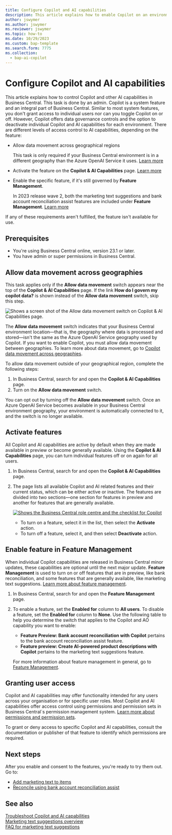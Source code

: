 ```yaml
---
title: Configure Copilot and AI capabilities
description: This article explains how to enable Copilot on an environment.
author: jswymer
ms.author: jswymer
ms.reviewer: jswymer
ms.topic: how-to
ms.date: 10/29/2023
ms.custom: bap-template
ms.search.form: 7775
ms.collection:
  - bap-ai-copilot
---
```


# <a name="configure-copilot-and-ai-capabilities"></a>Configure Copilot and AI capabilities

<!--[!INCLUDE[ai-preview](includes/ai-preview.md)]-->

<!--This article explains how you can control the ability to create AI-powered item marketing text with Copilot for your organization. This task is done by an admin. There are two requirements that you must fulfill to make the feature available to users:-->

This article explains how to control Copilot and other AI capabilities in Business Central. This task is done by an admin. Copilot is a system feature and an integral part of Business Central. Similar to most system features, you don't grant access to individual users nor can you toggle Copilot on or off. However, Copilot offers data governance controls and the option to deactivate individual Copilot and AI capabilities for each environment. There are different levels of access control to AI capabilities, depending on the feature:

- Allow data movement across geographical regions

  This task is only required if your Business Central environment is in a different geography than the Azure OpenAI Service it uses. [Learn more](#allow-data-movement-across-geographies)

- Activate the feature on the **Copilot & AI Capabilities** page. [Learn more](#activate-features)

- Enable the specific feature, if it's still governed by **Feature Management**.

  In 2023 release wave 2, both the marketing text suggestions and bank account reconciliation assist features are included under **Feature Management**. [Learn more](#enable-feature-in-feature-management)

If any of these requirements aren't fulfilled, the feature isn't available for use.

## <a name="prerequisites"></a>Prerequisites

- You're using Business Central online, version 23.1 or later. <!--[preview version](ai-preview-getstarted.md) of Business Central that's enabled for Copilot.-->
- You have admin or super permissions in Business Central.  <!--For more information, go to [Configure AI-powered item marketing text with Copilot](enable-ai.md).-->

## <a name="allow-data-movement-across-geographies"></a>Allow data movement across geographies

This task applies only if the **Allow data movement** switch appears near the top of the **Copilot & AI Capabilities** page. If the link **How do I govern my copilot data?** is shown instead of the **Allow data movement** switch, skip this step.

![Shows a screen shot of the Allow data movement switch on Copilot & AI Capabilities page.](media/allow-data-movement-v2.png)

The **Allow data movement** switch indicates that your Business Central environment location&mdash;that is, the geography where data is processed and stored&mdash;isn't the same as the Azure OpenAI Service geography used by Copilot. If you want to enable Copilot, you must allow data movement between geographies. To learn more about data movement, go to [Copilot data movement across geographies](ai-copilot-data-movement.md). 

To allow data movement outside of your geographical region, complete the following steps:

1. In Business Central, search for and open the **Copilot & AI Capabilities** page.
1. Turn on the **Allow data movement** switch.

You can opt out by turning off the  **Allow data movement** switch. Once an Azure OpenAI Service becomes available in your Business Central environment geography, your environment is automatically connected to it, and the switch is no longer available. 


<!--
| Australia, United Kingdom, United States | Within the respective geographical region |
| Europe, France, Germany, Norway, Switzerland  | Sweden or Switzerland |
| Asia Pacific, Brazil, Canada, India, Japan, Singapore, South Africa, South Korea, United Arab Emirates  | United States |-->



<!--Note

If your environment is hosted in North America, Copilot will use an Azure OpenAI endpoint in North America to process your data.
If your environment is hosted in Europe, Copilot will use an Azure OpenAI endpoint in Europe to process your data.
If your environment is hosted anywhere else, Copilot will use an Azure OpenAI endpoint outside of the region in which the environment is hosted.
To opt in 

Copilot and other AI capabilities use Azure OpenAI Service.  and are provided by default to only those customers with environments that have United States as their geography for data processing and storage. While the Azure OpenAI Service is available in multiple geographies including Australia, Canada, United States, France, Japan and UK, Copilot does not follow the same regional rollout schedule.

Meanwhile, customers with environments outside the United States can use Copilot AI features by opting in to share relevant data with the Azure OpenAI Service in United States or Switzerland.

The information in the following table outlines the Azure OpenAI service that's used by the Copilot services based on the geography of their Dynamics 365 environment when they opt-in to share data.-->
## <a name="activate-features"></a>Activate features

All Copilot and AI capabilities are active by default when they are made available in preview or become generally available. Using the **Copilot & AI Capabilities** page, you can turn individual features off or on again for all users.

1. In Business Central, search for and open the **Copilot & AI Capabilities** page.

1. The page lists all available Copilot and AI related features and their current status, which can be either active or inactive. The features are divided into two sections&mdash;one section for features in preview and another for features that are generally available. 

   [![Shows the Business Central role centre and the checklist for Copilot](media/copilot-and-ai-capabilties-page.svg)](media/copilot-and-ai-capabilties-page.svg#lightbox)

   - To turn on a feature, select it in the list, then select the **Activate** action.
   - To turn off a feature, select it, and then select **Deactivate** action. 


## <a name="enable-feature-in-feature-management"></a>Enable feature in Feature Management

When individual Copilot capabilities are released in Business Central minor updates, these capabilities are optional until the next major update. **Feature Management** is used to turn on or off features that are in preview, like bank reconciliation, and some features that are generally available, like marketing text suggestions. [Learn more about feature management](/dynamics365/business-central/dev-itpro/administration/feature-management).

1. In Business Central, search for and open the **Feature Management** page.
2. To enable a feature, set the **Enabled for** column to **All users**. To disable a feature, set the **Enabled for** column to **None**. Use the following table to help you determine the switch that applies to the Copilot and AO capability you want to enable:

   - **Feature Preview: Bank account reconciliation with Copilot** pertains to the bank account reconciliation assist feature.
   - **Feature preview: Create AI-powered product descriptions with Copilot** pertains to the marketing text suggestions feature.

   For more information about feature management in general, go to [Feature Management](/dynamics365/business-central/dev-itpro/administration/feature-management).

## <a name="granting-user-access"></a>Granting user access

Copilot and AI capabilities may offer functionality intended for any users across your organisation or for specific user roles. Most Copilot and AI capabilities offer access control using permissions and permission sets in Business Central´s permission management system. [Learn more about permissions and permission sets](ui-define-granular-permissions.md).

To grant or deny access to specific Copilot and AI capabilities, consult the documentation or publisher of that feature to identify which permissions are required. 

## <a name="next-steps"></a>Next steps

After you enable and consent to the features, you're ready to try them out. Go to:

- [Add marketing text to items](item-marketing-text.md) 
- [Reconcile using bank account reconciliation assist](bank-reconciliation-with-copilot.md) 

## <a name="see-also"></a>See also

[Troubleshoot Copilot and AI capabilities](ai-copilot-troubleshooting.md)  
[Marketing text suggestions overview](ai-overview.md)   
[FAQ for marketing text suggestions](faqs-marketing-text.md)  
